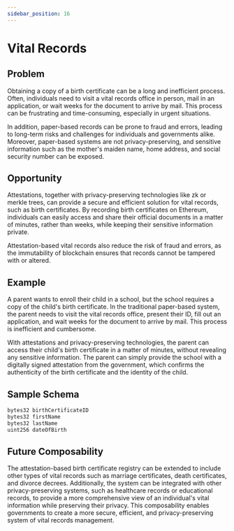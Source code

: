 ```yaml
---
sidebar_position: 16
---
```

# Vital Records

## Problem
Obtaining a copy of a birth certificate can be a long and inefficient process. Often, individuals need to visit a vital records office in person, mail in an application, or wait weeks for the document to arrive by mail. This process can be frustrating and time-consuming, especially in urgent situations.

In addition, paper-based records can be prone to fraud and errors, leading to long-term risks and challenges for individuals and governments alike. Moreover, paper-based systems are not privacy-preserving, and sensitive information such as the mother's maiden name, home address, and social security number can be exposed.

## Opportunity
Attestations, together with privacy-preserving technologies like zk or merkle trees, can provide a secure and efficient solution for vital records, such as birth certificates. By recording birth certificates on Ethereum, individuals can easily access and share their official documents in a matter of minutes, rather than weeks, while keeping their sensitive information private.

Attestation-based vital records also reduce the risk of fraud and errors, as the immutability of blockchain ensures that records cannot be tampered with or altered.

## Example
A parent wants to enroll their child in a school, but the school requires a copy of the child's birth certificate. In the traditional paper-based system, the parent needs to visit the vital records office, present their ID, fill out an application, and wait weeks for the document to arrive by mail. This process is inefficient and cumbersome.

With attestations and privacy-preserving technologies, the parent can access their child's birth certificate in a matter of minutes, without revealing any sensitive information. The parent can simply provide the school with a digitally signed attestation from the government, which confirms the authenticity of the birth certificate and the identity of the child.

## Sample Schema

```bash jsx
bytes32 birthCertificateID
bytes32 firstName
bytes32 lastName
uint256 dateOfBirth
```

## Future Composability
The attestation-based birth certificate registry can be extended to include other types of vital records such as marriage certificates, death certificates, and divorce decrees. Additionally, the system can be integrated with other privacy-preserving systems, such as healthcare records or educational records, to provide a more comprehensive view of an individual's vital information while preserving their privacy. This composability enables governments to create a more secure, efficient, and privacy-preserving system of vital records management.